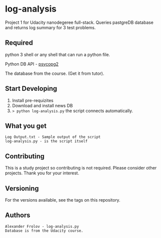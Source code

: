# log-analysis
Project 1 for Udacity nanodegeree full-stack. Queries pastgreDB database and returns log summary for 3 test problems.

## Required
python 3 shell or any shell that can run a python file.

Python DB API - [psycopg2](http://initd.org/psycopg/docs/)

The database from the course. (Get it from tutor).
 
##  Start Developing

1. Install pre-requizites
2. Download and install news DB
3. ```> python log-analysis.py``` the script connects automatically.

## What you get

```
Log Output.txt - Sample output of the script
log-analysis.py - is the script itself
```

## Contributing

This is a study project so contributing is not required. Please consider other projects. Thank you for your interest.

## Versioning

For the versions available, see the tags on this repository.

## Authors

    Alexander Frolov - log-analysis.py
    Database is from the Udacity course.
